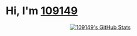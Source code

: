 # Hi, I'm <a href="https://109149.rocks">109149</a>

<p align="center">
<a href="https://github.com/109149"><img src="https://github-readme-stats.vercel.app/api?username=109149&hide_border=true&show_icons=true&theme=cobalt" alt="109149's GitHub Stats"></a>
  </p>

<!-- <p align="center">
<a href="https://github.com/109149"><img src="https://github-readme-stats.vercel.app/api/top-langs/?username=109149&layout=compact&theme=cobalt" alt="109149's GitHub Stats"></a>
  </p> -->
  
  
<!--
**109149/109149** is a ✨ _special_ ✨ repository because its `README.md` (this file) appears on your GitHub profile.

Here are some ideas to get you started:

- 🔭 I’m currently working on ...
- 🌱 I’m currently learning ...
- 👯 I’m looking to collaborate on ...
- 🤔 I’m looking for help with ...
- 💬 Ask me about ...
- 📫 How to reach me: ...
- 😄 Pronouns: ...
- ⚡ Fun fact: ...
-->
